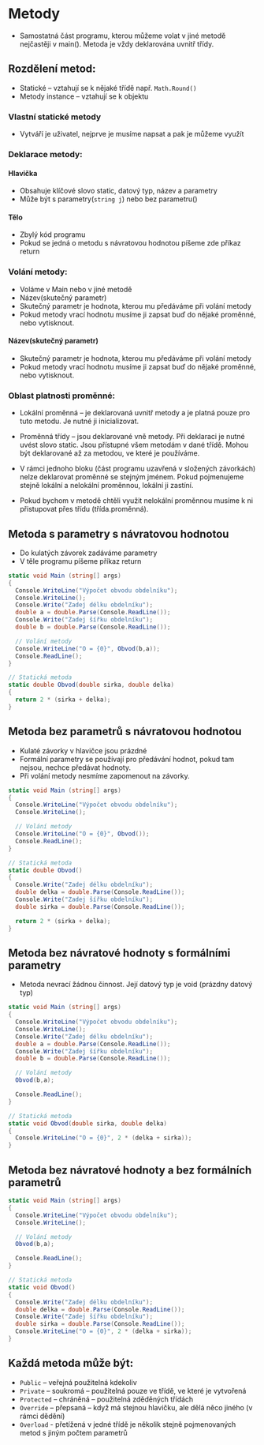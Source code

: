 # Metody

- Samostatná část programu, kterou můžeme volat v jiné metodě nejčastěji v main(). Metoda je vždy deklarována uvnitř třídy.

## Rozdělení metod:

- Statické – vztahují se k nějaké třídě např. `Math.Round()`
- Metody instance – vztahují se k objektu

### Vlastní statické metody

- Vytváří je uživatel, nejprve je musíme napsat a pak je můžeme využít

### Deklarace metody:

#### Hlavička

- Obsahuje klíčové slovo static, datový typ, název a parametry
- Může být s parametry(`string j`) nebo bez parametru()

#### Tělo

- Zbylý kód programu
- Pokud se jedná o metodu s návratovou hodnotou píšeme zde příkaz return

### Volání metody:

- Voláme v Main nebo v jiné metodě
- Název(skutečný parametr)
- Skutečný parametr je hodnota, kterou mu předáváme při volání metody
- Pokud metody vrací hodnotu musíme ji zapsat buď do nějaké proměnné, nebo vytisknout.

#### Název(skutečný parametr)

- Skutečný parametr je hodnota, kterou mu předáváme při volání metody
- Pokud metody vrací hodnotu musíme ji zapsat buď do nějaké proměnné, nebo vytisknout.

### Oblast platnosti proměnné:

- Lokální proměnná – je deklarovaná uvnitř metody a je platná pouze pro tuto metodu. Je nutné ji inicializovat.
- Proměnná třídy – jsou deklarované vně metody. Při deklaraci je nutné uvést slovo static. Jsou přístupné všem metodám v dané třídě. Mohou být deklarované až za metodou, ve které je používáme.

- V rámci jednoho bloku (část programu uzavřená v složených závorkách) nelze deklarovat proměnné se stejným jménem. Pokud pojmenujeme stejně lokální a nelokální proměnnou, lokální ji zastíní.

- Pokud bychom v metodě chtěli využit nelokální proměnnou musíme k ni přistupovat přes třídu (třída.proměnná).

## Metoda s parametry s návratovou hodnotou

- Do kulatých závorek zadáváme parametry
- V těle programu píšeme příkaz return

```csharp
static void Main (string[] args)
{
  Console.WriteLine("Výpočet obvodu obdelníku");
  Console.WriteLine();
  Console.Write("Zadej délku obdelníku");
  double a = double.Parse(Console.ReadLine());
  Console.Write("Zadej šířku obdelníku");
  double b = double.Parse(Console.ReadLine());

  // Volání metody
  Console.WriteLine("O = {0}", Obvod(b,a));
  Console.ReadLine();
}

// Statická metoda
static double Obvod(double sirka, double delka)
{
  return 2 * (sirka + delka);
}
```

## Metoda bez parametrů s návratovou hodnotou

- Kulaté závorky v hlavičce jsou prázdné
- Formální parametry se používají pro předávání hodnot, pokud tam nejsou, nechce předávat hodnoty.
- Při volání metody nesmíme zapomenout na závorky.

```csharp
static void Main (string[] args)
{
  Console.WriteLine("Výpočet obvodu obdelníku");
  Console.WriteLine();

  // Volání metody
  Console.WriteLine("O = {0}", Obvod());
  Console.ReadLine();
}

// Statická metoda
static double Obvod()
{
  Console.Write("Zadej délku obdelníku");
  double delka = double.Parse(Console.ReadLine());
  Console.Write("Zadej šířku obdelníku");
  double sirka = double.Parse(Console.ReadLine());

  return 2 * (sirka + delka);
}
```

## Metoda bez návratové hodnoty s formálními parametry

- Metoda nevrací žádnou činnost. Její datový typ je void (prázdny datový typ)

```csharp
static void Main (string[] args)
{
  Console.WriteLine("Výpočet obvodu obdelníku");
  Console.WriteLine();
  Console.Write("Zadej délku obdelníku");
  double a = double.Parse(Console.ReadLine());
  Console.Write("Zadej šířku obdelníku");
  double b = double.Parse(Console.ReadLine());

  // Volání metody
  Obvod(b,a);

  Console.ReadLine();
}

// Statická metoda
static void Obvod(double sirka, double delka)
{
  Console.WriteLine("O = {0}", 2 * (delka + sirka));
}
```

## Metoda bez návratové hodnoty a bez formálních parametrů

```csharp
static void Main (string[] args)
{
  Console.WriteLine("Výpočet obvodu obdelníku");
  Console.WriteLine();

  // Volání metody
  Obvod(b,a);

  Console.ReadLine();
}

// Statická metoda
static void Obvod()
{
  Console.Write("Zadej délku obdelníku");
  double delka = double.Parse(Console.ReadLine());
  Console.Write("Zadej šířku obdelníku");
  double sirka = double.Parse(Console.ReadLine());
  Console.WriteLine("O = {0}", 2 * (delka + sirka));
}
```

## Každá metoda může být:

- `Public` – veřejná použitelná kdekoliv
- `Private` – soukromá – použitelná pouze ve třídě, ve které je vytvořená
- `Protected` – chráněná – použitelná zděděných třídách
- `Override` – přepsaná – když má stejnou hlavičku, ale dělá něco jiného (v rámci dědění)
- `Overload` - přetížená v jedné třídě je několik stejně pojmenovaných metod s jiným počtem parametrů
